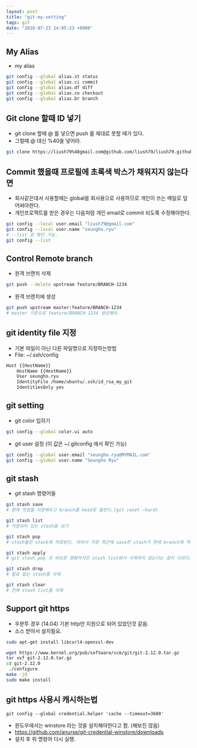 ```yaml
---
layout: post
title: "git-my-setting"
tags: git
date: "2018-07-23 14:05:23 +0900"
---
```


## My Alias
* my alias
```sh
git config --global alias.st status
git config --global alias.ci commit
git config --global alias.df diff
git config --global alias.co checkout
git config --global alias.br branch
```

## Git clone 할때 ID 넣기
* git clone 할때 @ 를 넣으면 push 를 제대로 못할 때가 있다.
* 그럴때 @ 대신 %40을 넣어라.
```sh
git clone https://liush79%40gmail.com@github.com/liush79/liush79.github.io.git
````

## Commit 했을때 프로필에 초록색 박스가 채워지지 않는다면
* 회사같은데서 사용할때는 global을 회사용으로 사용하므로 개인이 쓰는 메일로 덮어써야한다.
* 개인프로젝트를 받은 경우는 다음처럼 개인 email로 commit 되도록 수정해야한다.
```sh
git config --local user.email "liush79@gmail.com"
git config --local user.name "seungho.ryu"
# --list 로 확인 가능.
git config --list
``` 

## Control Remote branch
* 원격 브랜치 삭제
```sh
git push --delete upstream feature/BRANCH-1234
```
* 원격 브랜치에 생성
```sh
git push upstream master:feature/BRANCH-1234
# master 기준으로 feature/BRANCH-1234 생성해라.
```

## git identity file 지정
* 기본 파일이 아닌 다른 파일명으로 지정하는방법
* File: ~/.ssh/config
```sh
Host {{HostName}}
    HostName {{HostName}}
    User seungho.ryu
    IdentityFile /home/ubuntu/.ssh/id_rsa_my_git
    IdentitiesOnly yes
```

## git setting
* git color 입히기
```sh
git config --global color.ui auto
```
* git user 설정 (이 값은 ~/.gitconfig 에서 확인 가능)
```sh
git config --global user.email "seungho.ryu@MYMAIL.com"
git config --global user.name "Seungho Ryu"
```

## git stash
* git stash 명령어들

```sh
git stash save
# 현재 작업을 저장해두고 branch를 head로 돌린다.(git reset –hard)

git stash list
# 저장되어 있는 stash들 보기

git stash pop
# stash들은 stack에 저장된다. 따라서 가장 최근에 save한 stash가 현재 branch에 적용된다.

git stash apply
# git stash pop 과 비슷한 명령어지만 stash list에서 삭제하지 않는다는 점이 다르다.

git stash drop
# 필요 없는 stash를 삭제

git stash clear
# 전체 stash list를 삭제
```

## Support git https
* 우분투 경우 (14.04) 기본 http만 지원으로 되어 있었던것 같음.
* 소스 받아서 설치필요.

```sh
sudo apt-get install libcurl4-openssl-dev

wget https://www.kernel.org/pub/software/scm/git/git-2.12.0.tar.gz
tar xvf git-2.12.0.tar.gz
cd git-2.12.0
 ./configure
make -j8
sudo make install
```

## git https 사용시 캐시하는법
```
git config --global credential.helper 'cache --timeout=3600'
```
* 윈도우에서는 winstore 라는 것을 설치해야한다고 함. (해보진 않음)
* https://github.com/anurse/git-credential-winstore/downloads
* 설치 후 위 명령어 다시 실행.
